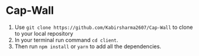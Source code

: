 # Cap-Wall

1. Use `git clone https://github.com/Kabirsharma2607/Cap-Wall` to clone to your local repository
2. In your terminal run command `cd client`.
3. Then run `npm install` or `yarn` to add all the dependencies.
